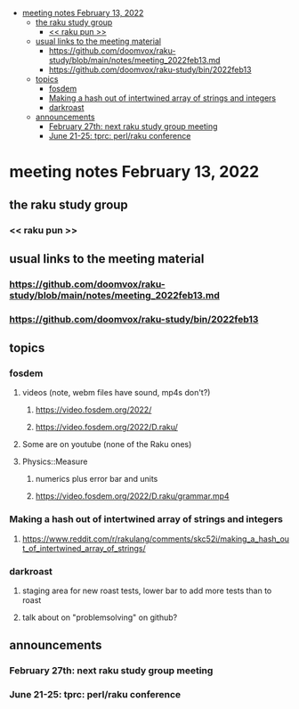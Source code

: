 - [meeting notes February 13, 2022](#org6d53220)
  - [the raku study group](#org93388d0)
    - [<< raku pun >>](#orgd6f2a1a)
  - [usual links to the meeting material](#orgab77d0a)
    - [<https://github.com/doomvox/raku-study/blob/main/notes/meeting_2022feb13.md>](#orgccabcd8)
    - [<https://github.com/doomvox/raku-study/bin/2022feb13>](#org45bccb4)
  - [topics](#org0369d9a)
    - [fosdem](#orgc351bbf)
    - [Making a hash out of intertwined array of strings and integers](#org472d418)
    - [darkroast](#org678b19a)
  - [announcements](#orga42d101)
    - [February 27th: next raku study group meeting](#orga1c18d4)
    - [June 21-25: tprc: perl/raku conference](#org655638e)


<a id="org6d53220"></a>

# meeting notes February 13, 2022


<a id="org93388d0"></a>

## the raku study group


<a id="orgd6f2a1a"></a>

### << raku pun >>


<a id="orgab77d0a"></a>

## usual links to the meeting material


<a id="orgccabcd8"></a>

### <https://github.com/doomvox/raku-study/blob/main/notes/meeting_2022feb13.md>


<a id="org45bccb4"></a>

### <https://github.com/doomvox/raku-study/bin/2022feb13>


<a id="org0369d9a"></a>

## topics


<a id="orgc351bbf"></a>

### fosdem

1.  videos (note, webm files have sound, mp4s don't?)

    1.  <https://video.fosdem.org/2022/>
    
    2.  <https://video.fosdem.org/2022/D.raku/>

2.  Some are on youtube (none of the Raku ones)

3.  Physics::Measure

    1.  numerics plus error bar and units
    
    2.  <https://video.fosdem.org/2022/D.raku/grammar.mp4>


<a id="org472d418"></a>

### Making a hash out of intertwined array of strings and integers

1.  <https://www.reddit.com/r/rakulang/comments/skc52i/making_a_hash_out_of_intertwined_array_of_strings/>


<a id="org678b19a"></a>

### darkroast

1.  staging area for new roast tests, lower bar to add more tests than to roast

2.  talk about on "problemsolving" on github?


<a id="orga42d101"></a>

## announcements


<a id="orga1c18d4"></a>

### February 27th: next raku study group meeting


<a id="org655638e"></a>

### June 21-25: tprc: perl/raku conference
